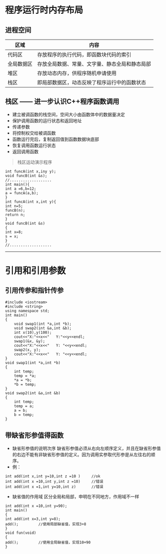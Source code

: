 # 程序运行时内存布局
## 进程空间


|区域|  内容   |
|---|---|
| 代码区 |存放程序的执行代码，即函数块代码的索引  |
|  全局数据区 |存放全局数据、常量、文字量、静态全局和静态局部  |
| 堆区 |存放动态内存，供程序随机申请使用  |
| 栈区 |即局部数据区，动态反映了程序运行中的函数状态  |
## 栈区 —— 进一步认识C++程序函数调用
* 建立被调函数的栈空间，空间大小由函数体中的数据量决定
* 保护调用函数的运行状态和返回地址
* 传递参数
* 将控制权交给被调函数
* 函数运行完后，复制返回值到函数数据块底部
* 恢复调用函数运行状态
* 返回调用函数
>栈区运动演示程序
```
int funcA(int x,iny y);
void funcB(int &s);
//...................
int main(){
int a =6,b=12;
a = funcA(a,b);
}
int funcA(int x,int y){
int n=5;
funcB(n);
return n;
}
void funcB(int &s)
{
int x=8;
s = x;
}
//...................
```
* * *
# 引用和引用参数
## 引用传参和指针传参
```
#include <iostream>
#include <string>
using namespace std;
int main()
{
    void swap1(int *a,int *b);
    void swap2(int &a,int &b);
    int x(10),y(100);
    cout<<"X:"<<x<<"   Y:"<<y<<endl;
    swap1(&x, &y);
    cout<<"X:"<<x<<"   Y: "<<y<<endl;
    swap2(x, y);
    cout<<"X:"<<x<<"   Y: "<<y<<endl;
}
void swap1(int *a,int *b)
{
    int temp;
    temp = *a;
    *a = *b;
    *b = temp;
}
void swap2(int &a,int &b)
{
    int temp;
    temp = a;
    a = b;
    b = temp;
}
```
## 带缺省形参值得函数

* 缺省形参值的说明次序
    缺省形参值必须从右向左顺序定义，并且在缺省形参值的右边不能有非缺省形参值的定义。因为调用实参取代形参是从左往右的顺序。
 * 例：
 ```
 int add(int x,int y=10,int z =10 )     //ok
 int add(int x =10,int y,int z =10)     //错误
 int add(int x =1,int y=10,int z)       //错误
 ```
 * 缺省值的作用域
 区分全局和局部，申明在不同地方，作用域不一样
 
 ```
 int add(int x =10,int y=90);
 int main()
 {
 int add(int x=3,int y=8);
 add();         //使用局部缺省值，实现3+8
 }
 void fun(void)
 {
 add();         //使用全局缺省值，实现10+90
 }
 ```


